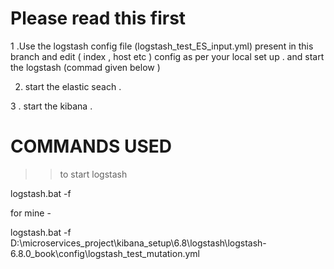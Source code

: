 # Please read this first 

1 .Use the logstash config file (logstash_test_ES_input.yml) present in this branch and edit ( index , host etc )  config as per your local set up . and start the logstash (commad given below )

2. start the elastic seach .

3 .  start the kibana .


#  COMMANDS USED

>> to start logstash

logstash.bat -f <config file name >

for mine -

logstash.bat -f D:\microservices_project\kibana_setup\6.8\logstash\logstash-6.8.0_book\config\logstash_test_mutation.yml


